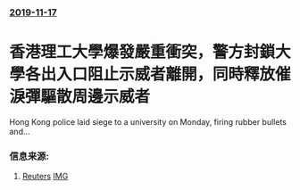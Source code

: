 ### [2019-11-17](/news/2019/11/17/index.md)

##### 
#  香港理工大學爆發嚴重衝突，警方封鎖大學各出入口阻止示威者離開，同時釋放催淚彈驅散周邊示威者 

Hong Kong police laid siege to a university on Monday, firing rubber bullets and...


### 信息来源:

1. [Reuters](https://www.reuters.com/article/us-hong-kong-protests/hong-kong-police-seal-off-university-amid-fears-of-crackdown-idUSKBN1XR0O2) [IMG](https://s1.reutersmedia.net/resources/r/?m=02&d=20191118&t=2&i=1453743955&w=1200&r=LYNXMPEFAH0X2)
